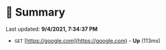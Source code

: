# 📖 Summary
Last updated: **9/4/2021, 7:34:37 PM**

- `GET` [https://google.com](https://google.com) - **Up** (113ms)

